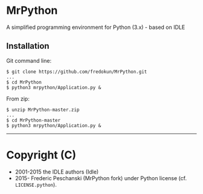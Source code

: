 # MrPython

A simplified programming environment for Python (3.x) - based on IDLE

## Installation

Git command line:

```
$ git clone https://github.com/fredokun/MrPython.git
...
$ cd MrPython
$ python3 mrpython/Application.py &
```

From zip:

```
$ unzip MrPython-master.zip
...
$ cd MrPython-master
$ python3 mrpython/Application.py &
```

----

Copyright (C)
=============

  - 2001-2015 the IDLE authors (Idle)
  - 2015- Frederic Peschanski (MrPython fork)
          under Python license (cf. `LICENSE.python`).


